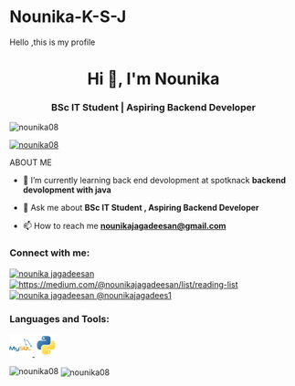 # Nounika-K-S-J
Hello ,this is my profile
<h1 align="center">Hi 👋, I'm Nounika</h1>
<h3 align="center">BSc IT Student | Aspiring Backend Developer</h3>

<p align="left"> <img src="https://komarev.com/ghpvc/?username=nounika08&label=Profile%20views&color=0e75b6&style=flat" alt="nounika08" /> </p>

<p align="left"> <a href="https://github.com/ryo-ma/github-profile-trophy"><img src="https://github-profile-trophy.vercel.app/?username=nounika08" alt="nounika08" /></a> </p>

ABOUT ME

- 🌱 I’m currently learning back end devolopment at spotknack **backend devolopment with java**

- 💬 Ask me about **BSc IT Student , Aspiring Backend Developer**

- 📫 How to reach me **nounikajagadeesan@gmail.com**

<h3 align="left">Connect with me:</h3>
<p align="left">
<a href="https://linkedin.com/in/nounika jagadeesan" target="blank"><img align="center" src="https://raw.githubusercontent.com/rahuldkjain/github-profile-readme-generator/master/src/images/icons/Social/linked-in-alt.svg" alt="nounika jagadeesan" height="30" width="40" /></a>
<a href="https://medium.com/https://medium.com/@nounikajagadeesan/list/reading-list" target="blank"><img align="center" src="https://raw.githubusercontent.com/rahuldkjain/github-profile-readme-generator/master/src/images/icons/Social/medium.svg" alt="https://medium.com/@nounikajagadeesan/list/reading-list" height="30" width="40" /></a>
<a href="https://www.hackerrank.com/nounika jagadeesan @nounikajagadees1" target="blank"><img align="center" src="https://raw.githubusercontent.com/rahuldkjain/github-profile-readme-generator/master/src/images/icons/Social/hackerrank.svg" alt="nounika jagadeesan @nounikajagadees1" height="30" width="40" /></a>
</p>

<h3 align="left">Languages and Tools:</h3>
<p align="left"> <a href="https://www.mysql.com/" target="_blank" rel="noreferrer"> <img src="https://raw.githubusercontent.com/devicons/devicon/master/icons/mysql/mysql-original-wordmark.svg" alt="mysql" width="40" height="40"/> </a> <a href="https://www.python.org" target="_blank" rel="noreferrer"> <img src="https://raw.githubusercontent.com/devicons/devicon/master/icons/python/python-original.svg" alt="python" width="40" height="40"/> </a> </p>

<p><img align="left" src="https://github-readme-stats.vercel.app/api/top-langs?username=nounika08&show_icons=true&locale=en&layout=compact" alt="nounika08" /></p>

<p>&nbsp;<img align="center" src="https://github-readme-stats.vercel.app/api?username=nounika08&show_icons=true&locale=en" alt="nounika08" /></p>
